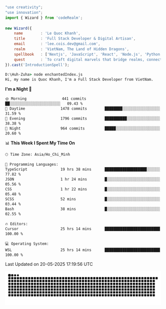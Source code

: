 <!--x axis divider-->

```js 
"use creativity";
"use innovation";
import { Wizard } from 'codeRealm';

new Wizard({
    name        : 'Le Quoc Khanh',
    title       : 'Full Stack Developer & Digital Artisan',
    email       : 'lee.cois.dev@gmail.com',
    realm       : 'VietNam, The Land of Hidden Dragons',
    spellbook   : ['Nextjs', 'JavaScript', 'React', 'Node.js', 'Python', 'Django', 'Cloud Services'],
    quest       : `To craft digital marvels that bridge realms, connect cultures, and bring imagination to life.`,
}).cast('IntroductionSpell');
```

```cmd
D:\Huh-Zuha> node enchantedIndex.js
Hi, my name is Quoc Khanh, I'm a Full Stack Developer from VietNam.
```
<!--START_SECTION:waka-->
**I'm a Night 🦉** 

```text
🌞 Morning                441 commits         ██░░░░░░░░░░░░░░░░░░░░░░░   09.43 % 
🌆 Daytime                1478 commits        ████████░░░░░░░░░░░░░░░░░   31.59 % 
🌃 Evening                1796 commits        ██████████░░░░░░░░░░░░░░░   38.38 % 
🌙 Night                  964 commits         █████░░░░░░░░░░░░░░░░░░░░   20.60 % 
```


📊 **This Week I Spent My Time On** 

```text
🕑︎ Time Zone: Asia/Ho_Chi_Minh

💬 Programming Languages: 
TypeScript               19 hrs 38 mins      ███████████████████░░░░░░   77.82 % 
JSON                     1 hr 24 mins        █░░░░░░░░░░░░░░░░░░░░░░░░   05.56 % 
CSS                      1 hr 22 mins        █░░░░░░░░░░░░░░░░░░░░░░░░   05.48 % 
SCSS                     52 mins             █░░░░░░░░░░░░░░░░░░░░░░░░   03.44 % 
Bash                     38 mins             █░░░░░░░░░░░░░░░░░░░░░░░░   02.55 % 

🔥 Editors: 
Cursor                   25 hrs 14 mins      █████████████████████████   100.00 % 

💻 Operating System: 
WSL                      25 hrs 14 mins      █████████████████████████   100.00 % 
```


 Last Updated on 20-05-2025 17:19:56 UTC
<!--END_SECTION:waka-->
<picture>
  <source media="(prefers-color-scheme: dark)" srcset="https://raw.githubusercontent.com/leecois/leecois/output/github-contribution-grid-snake-dark.svg">
  <source media="(prefers-color-scheme: light)" srcset="https://raw.githubusercontent.com/leecois/leecois/output/github-contribution-grid-snake.svg">
  <img alt="github contribution grid snake animation" src="https://raw.githubusercontent.com/leecois/leecois/output/github-contribution-grid-snake.svg">
</picture>
